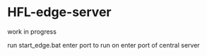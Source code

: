 # HFL-edge-server
work in progress 

run start_edge.bat
enter port to run on
enter port of central server
